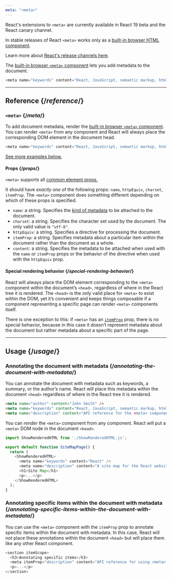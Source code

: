 ```yaml
---
meta: "<meta>"
---
```


<NextMajor>

React's extensions to `<meta>` are currently available in React 19 beta and the React canary channel. 

In stable releases of React `<meta>` works only as a [built-in browser HTML component](https://react.dev/reference/react-dom/components#all-html-components).

Learn more about [React's release channels here](/community/versioning-policy#all-release-channels).

</NextMajor>


<Intro>

The [built-in browser `<meta>` component](https://developer.mozilla.org/en-US/docs/Web/HTML/Element/meta) lets you add metadata to the document.

```js
<meta name="keywords" content="React, JavaScript, semantic markup, html" />
```

</Intro>

<InlineToc />

---

## Reference {/*reference*/}

### `<meta>` {/*meta*/}

To add document metadata, render the [built-in browser `<meta>` component](https://developer.mozilla.org/en-US/docs/Web/HTML/Element/meta). You can render `<meta>` from any component and React will always place the corresponding DOM element in the document head.

```js
<meta name="keywords" content="React, JavaScript, semantic markup, html" />
```

[See more examples below.](#usage)

#### Props {/*props*/}

`<meta>` supports all [common element props.](/reference/react-dom/components/common#props)

It should have *exactly one* of the following props: `name`, `httpEquiv`, `charset`, `itemProp`. The `<meta>` component does something different depending on which of these props is specified.

* `name`: a string. Specifies the [kind of metadata](https://developer.mozilla.org/en-US/docs/Web/HTML/Element/meta/name) to be attached to the document. 
* `charset`: a string. Specifies the character set used by the document. The only valid value is `"utf-8"`.
* `httpEquiv`: a string. Specifies a directive for processing the document.
* `itemProp`: a string. Specifies metadata about a particular item within the document rather than the document as a whole.
* `content`: a string. Specifies the metadata to be attached when used with the `name` or `itemProp` props or the behavior of the directive when used with the `httpEquiv` prop.

#### Special rendering behavior {/*special-rendering-behavior*/}

React will always place the DOM element corresponding to the `<meta>` component within the document’s `<head>`, regardless of where in the React tree it is rendered. The `<head>` is the only valid place for `<meta>` to exist within the DOM, yet it’s convenient and keeps things composable if a component representing a specific page can render `<meta>` components itself. 

There is one exception to this: if `<meta>` has an [`itemProp`](https://developer.mozilla.org/en-US/docs/Web/HTML/Global_attributes/itemprop) prop, there is no special behavior, because in this case it doesn’t represent metadata about the document but rather metadata about a specific part of the page. 

---

## Usage {/*usage*/}

### Annotating the document with metadata {/*annotating-the-document-with-metadata*/}

You can annotate the document with metadata such as keywords, a summary, or the author’s name. React will place this metadata within the document `<head>` regardless of where in the React tree it is rendered. 

```html
<meta name="author" content="John Smith" />
<meta name="keywords" content="React, JavaScript, semantic markup, html" />
<meta name="description" content="API reference for the <meta> component in React DOM" />
```

You can render the `<meta>` component from any component. React will put a `<meta>` DOM node in the document `<head>`.

<SandpackWithHTMLOutput>

```js src/App.js active
import ShowRenderedHTML from './ShowRenderedHTML.js';

export default function SiteMapPage() {
  return (
    <ShowRenderedHTML>
      <meta name="keywords" content="React" />
      <meta name="description" content="A site map for the React website" />
      <h1>Site Map</h1>
      <p>...</p>
    </ShowRenderedHTML>
  );
}
```

</SandpackWithHTMLOutput>

### Annotating specific items within the document with metadata {/*annotating-specific-items-within-the-document-with-metadata*/}

You can use the `<meta>` component with the `itemProp` prop to annotate specific items within the document with metadata. In this case, React will *not* place these annotations within the document `<head>` but will place them like any other React component. 

```js
<section itemScope>
  <h3>Annotating specific items</h3>
  <meta itemProp="description" content="API reference for using <meta> with itemProp" />
  <p>...</p>
</section>
```
